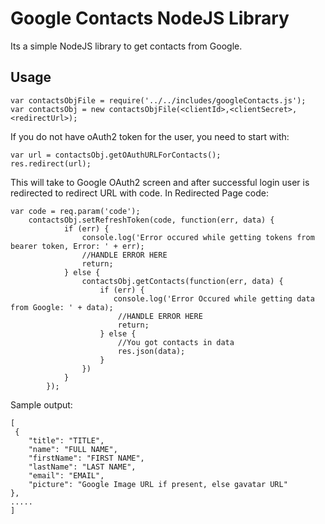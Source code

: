# Google Contacts NodeJS Library
Its a simple NodeJS library to get contacts from Google.

## Usage

    var contactsObjFile = require('../../includes/googleContacts.js');
    var contactsObj = new contactsObjFile(<clientId>,<clientSecret>, <redirectUrl>);
    
If you do not have oAuth2 token for the user, you need to start with:
    
    var url = contactsObj.getOAuthURLForContacts();
    res.redirect(url);

This will take to Google OAuth2 screen and after successful login user is redirected to redirect URL with code. In Redirected Page code:
    
    var code = req.param('code');
        contactsObj.setRefreshToken(code, function(err, data) {
                if (err) {
                    console.log('Error occured while getting tokens from bearer token, Error: ' + err);
                    //HANDLE ERROR HERE
                    return;
                } else {
                    contactsObj.getContacts(function(err, data) {
                        if (err) {
                           console.log('Error Occured while getting data from Google: ' + data);
                            //HANDLE ERROR HERE
                            return;
                        } else {
                            //You got contacts in data
                            res.json(data);
                        }
                    })
                }
            });

Sample output:

    [
     {
        "title": "TITLE",
        "name": "FULL NAME",
        "firstName": "FIRST NAME",
        "lastName": "LAST NAME",
        "email": "EMAIL",
        "picture": "Google Image URL if present, else gavatar URL"
    },
    .....
    ]